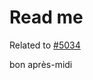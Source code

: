# Read me

Related to [#5034](https://github.com/streetsidesoftware/cspell/issues/5034)

bon après-midi

<!---
cspell:language en,fr
--->
